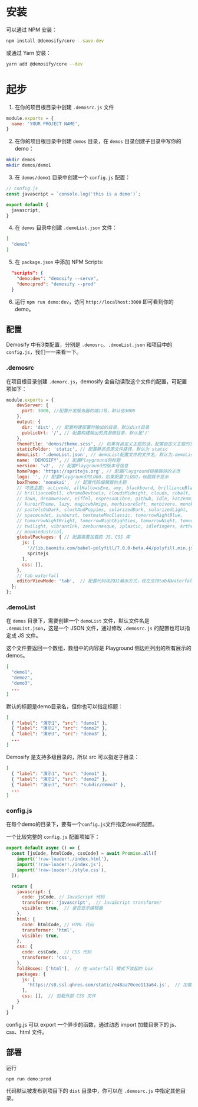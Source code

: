# 安装

可以通过 NPM 安装：

```bash
npm install @demosify/core --save-dev
```

或通过 Yarn 安装：

```bash
yarn add @demosify/core --dev
```

# 起步

1. 在你的项目根目录中创建 `.demosrc.js` 文件

```js
module.exports = {
  name: 'YOUR PROJECT NAME',
}
```

2. 在你的项目根目录中创建 `demos` 目录，在 `demos` 目录创建子目录中写你的demo：

```bash
mkdir demos
mkdir demos/demo1
```

3. 在 `demos/demo1` 目录中创建一个 `config.js` 配置：

```js
// config.js
const javascript = `console.log('this is a demo')`;

export default {
  javascript,
}
```

4. 在 `demos` 目录中创建 `.demoList.json` 文件：

```json
[
  "demo1"
]
```

5. 在 `package.json` 中添加 NPM Scripts:

```json
  "scripts": {
    "demo:dev": "demosify --serve",
    "demo:prod": "demosify --prod"
  }
```

6. 运行 `npm run demo:dev`，访问 `http://localhost:3000` 即可看到你的 demo。

## 配置

Demosify 中有3类配置，分别是 `.demosrc`、`.dmoeList.json` 和项目中的 `config.js`，我们一一来看一下。

### .demosrc

在项目根目录创建 `.demorc.js`，demosify 会自动读取这个文件的配置，可配置项如下：

```js
module.exports = {
    devServer: {
      port: 3000, //配置开发服务器的端口号，默认值3000
    },
    output: {
      dir: 'dist', // 配置构建部署时输出的目录，默认dist目录
      publicUrl: '/', // 配置构建输出的资源根目录，默认是'/'
    },
    themeFile: 'demos/theme.scss', // 如果有自定义主题的话，配置自定义主题的文件名，支持SASS
    staticFolder: 'static', // 配置静态资源文件路径，默认为 static
    demoList: '.demoList.json', // demoList配置文件的文件名，默认为.demoList.json
    name: 'DEMOSIFY', // 配置Playground的标题 
    version: 'v2',  // 配置Playground的版本号信息
    homePage: 'https://spritejs.org', // 配置Playground链接跳转的主页
    logo: '', // 配置Playground的LOGO，如果配置了LOGO，标题就不显示
    boxTheme: 'monokai',  // 配置代码编辑器的主题
    // 可选主题: active4d, allHallowsEve, amy, blackboard, brillianceBlack,
    // brillianceDull, chromeDevtools, cloudsMidnight, clouds, cobalt,
    // dawn, dreamweaver, eiffel, espressoLibre, github, idle, katzenmilch,
    // kuroirTheme, lazy, magicwbAmiga, merbivoreSoft, merbivore, monokai,
    // pastelsOnDark, slushAndPoppies, solarizedDark, solarizedLight,
    // spacecadet, sunburst, textmateMacClassic, tomorrowNightBlue,
    // tomorrowNightBright, tomorrowNightEighties, tomorrowNight, tomorrow,
    // twilight, vibrantInk, zenburnesque, iplastic, idlefingers, krtheme,
    // monoindustrial,
    globalPackages: { // 配置需要加载的 JS、CSS 库
      js: [ 
        '//lib.baomitu.com/babel-polyfill/7.0.0-beta.44/polyfill.min.js', 
        spritejs
      ],
      css: [],
    },
    // tab waterfall
    editorViewMode: 'tab',  // 配置代码块的UI展示方式，现在支持tab和waterfall两种展示方式
  };
};
```

### .demoList

在 `demos` 目录下，需要创建一个 `demoList` 文件，默认文件名是 `.demoList.json`，这是一个 JSON 文件，通过修改 `.demosrc.js` 的配置也可以指定成 JS 文件。

这个文件要返回一个数组，数组中的内容是 Playground 侧边栏列出的所有展示的 demos。

```json
[
  "demo1",
  "demo2",
  "demo3",
  ...
]
```

默认的标题是demo目录名，但你也可以指定标题：

```json
[
  { "label": "演示1", "src": "demo1" },
  { "label": "演示2", "src": "demo2" },
  { "label": "演示3", "src": "demo3" },
  ...
]
```

Demosify 是支持多级目录的，所以 src 可以指定子目录：

```json
[
  { "label": "演示1", "src": "demo1" },
  { "label": "演示2", "src": "demo2" },
  { "label": "演示3", "src": "subdir/demo3" },
  ...  
]
```

### config.js

在每个demo的目录下，要有一个`config.js`文件指定`demo`的配置。

一个比较完整的 `config.js` 配置项如下：

```js
export default async () => {
  const [jsCode, htmlCode, cssCode] = await Promise.all([
    import('!raw-loader!./index.html'),
    import('!raw-loader!./index.js'),
    import('!raw-loader!./style.css'),
  ]);

  return {
    javascript: {
      code: jsCode, // JavaScript 代码
      transformer: 'javascript',  // JavaScript transformer
      visible: true,  // 是否显示编辑器
    },
    html: {
      code: htmlCode, // HTML 代码
      transformer: 'html',
      visible: true,
    },
    css: {
      code: cssCode,  // CSS 代码
      transformer: 'css',
    },
    foldBoxes: ['html'],  // 在 waterfall 模式下收起的 box
    packages: {
      js: [
        'https://s0.ssl.qhres.com/static/e48aa70cee113a64.js',  // 加载外部 js 文件
      ],
      css: [],  // 加载外部 CSS 文件
    }
  }
}
```

config.js 可以 export 一个异步的函数，通过动态 import 加载目录下的 js、css、html 文件。

## 部署

运行 

```bash
npm run demo:prod
```

代码默认被发布到项目下的 `dist` 目录中，你可以在 `.demosrc.js` 中指定其他目录。

